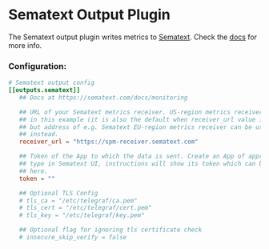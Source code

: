 # Sematext Output Plugin

The Sematext output plugin writes metrics to [Sematext](https://sematext.com/spm/).
Check the [docs](https://sematext.com/docs/monitoring) for more info.

### Configuration:

```toml
# Sematext output config
[[outputs.sematext]]
   ## Docs at https://sematext.com/docs/monitoring

   ## URL of your Sematext metrics receiver. US-region metrics receiver is used
   ## in this example (it is also the default when receiver_url value is empty),
   ## but address of e.g. Sematext EU-region metrics receiver can be used
   ## instead.
   receiver_url = "https://spm-receiver.sematext.com"

   ## Token of the App to which the data is sent. Create an App of appropriate
   ## type in Sematext UI, instructions will show its token which can be used
   ## here.
   token = ""

   ## Optional TLS Config
   # tls_ca = "/etc/telegraf/ca.pem"
   # tls_cert = "/etc/telegraf/cert.pem"
   # tls_key = "/etc/telegraf/key.pem"

   ## Optional flag for ignoring tls certificate check
   # insecure_skip_verify = false
```
